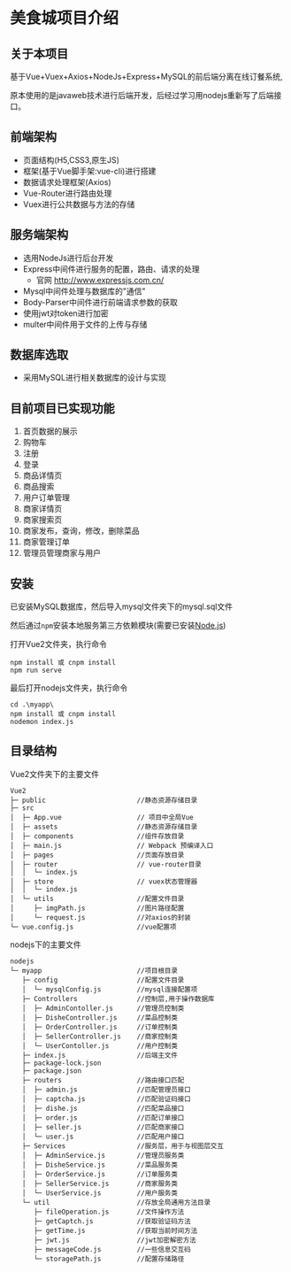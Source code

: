 # 美食城项目介绍

## 关于本项目

基于Vue+Vuex+Axios+NodeJs+Express+MySQL的前后端分离在线订餐系统,

原本使用的是javaweb技术进行后端开发，后经过学习用nodejs重新写了后端接口。

## 前端架构

- 页面结构(H5,CSS3,原生JS)
- 框架(基于Vue脚手架:vue-cli)进行搭建
- 数据请求处理框架(Axios)
- Vue-Router进行路由处理
- Vuex进行公共数据与方法的存储

## 服务端架构

- 选用NodeJs进行后台开发
- Express中间件进行服务的配置，路由、请求的处理
  - 官网 http://www.expressjs.com.cn/
- Mysql中间件处理与数据库的"通信"
- Body-Parser中间件进行前端请求参数的获取
- 使用jwt对token进行加密
- multer中间件用于文件的上传与存储

## 数据库选取

- 采用MySQL进行相关数据库的设计与实现

## 目前项目已实现功能

1. 首页数据的展示
2. 购物车
3. 注册
4. 登录
5. 商品详情页
6. 商品搜索
7. 用户订单管理
8. 商家详情页
9. 商家搜索页
10. 商家发布，查询，修改，删除菜品
11. 商家管理订单
12. 管理员管理商家与用户

## 安装

已安装MySQL数据库，然后导入mysql文件夹下的mysql.sql文件

然后通过`npm`安装本地服务第三方依赖模块(需要已安装[Node.js](https://nodejs.org/))

打开Vue2文件夹，执行命令

```
npm install 或 cnpm install
npm run serve
```

最后打开nodejs文件夹，执行命令

```
cd .\myapp\ 
npm install 或 cnpm install
nodemon index.js
```

## 目录结构

Vue2文件夹下的主要文件

```
Vue2
├─ public						//静态资源存储目录
├─ src							
│  ├─ App.vue					// 项目中全局Vue
│  ├─ assets					//静态资源存储目录
│  ├─ components				//组件存放目录
│  ├─ main.js					// Webpack 预编译入口
│  ├─ pages						//页面存放目录
│  ├─ router					// vue-router目录	
│  │  └─ index.js							
│  ├─ store						// vuex状态管理器
│  │  └─ index.js
│  └─ utils						//配置文件目录
│     ├─ imgPath.js				//图片路径配置
│     └─ request.js				//对axios的封装
└─ vue.config.js				//vue配置项
```

nodejs下的主要文件

```
nodejs
└─ myapp						//项目根目录
   ├─ config					//配置文件目录
   │  └─ mysqlConfig.js			//mysql连接配置项
   ├─ Controllers				//控制层,用于操作数据库
   │  ├─ AdminContoller.js		//管理员控制类
   │  ├─ DisheController.js		//菜品控制类
   │  ├─ OrderController.js		//订单控制类
   │  ├─ SellerController.js	//商家控制类
   │  └─ UserContoller.js		//用户控制类
   ├─ index.js					//后端主文件
   ├─ package-lock.json				
   ├─ package.json	
   ├─ routers					//路由接口匹配
   │  ├─ admin.js				//匹配管理员接口
   │  ├─ captcha.js				//匹配验证码接口
   │  ├─ dishe.js				//匹配菜品接口
   │  ├─ order.js				//匹配订单接口
   │  ├─ seller.js				//匹配商家接口
   │  └─ user.js				//匹配用户接口
   ├─ Services					//服务层，用于与视图层交互
   │  ├─ AdminService.js		//管理员服务类		
   │  ├─ DisheService.js		//菜品服务类
   │  ├─ OrderService.js		//订单服务类
   │  ├─ SellerService.js		//商家服务类
   │  └─ UserService.js			//用户服务类
   └─ util						//存放全局通用方法目录
      ├─ fileOperation.js		//文件操作方法
      ├─ getCaptch.js			//获取验证码方法
      ├─ getTime.js				//获取当前时间方法
      ├─ jwt.js					//jwt加密解密方法
      ├─ messageCode.js			//一些信息交互码
      └─ storagePath.js			//配置存储路径
```
